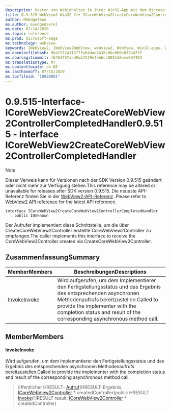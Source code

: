```yaml
---
description: Hosten von Webinhalten in ihrer Win32-App mit dem Microsoft Edge WebView2-Steuerelement
title: 0.9.515-WebView2 Win32 C++ ICoreWebView2CreateCoreWebView2ControllerCompletedHandler
author: MSEdgeTeam
ms.author: msedgedevrel
ms.date: 07/14/2020
ms.topic: reference
ms.prod: microsoft-edge
ms.technology: webview
keywords: IWebView2, IWebView2WebView, webview2, WebView, Win32-apps, Win32, Edge, ICoreWebView2, ICoreWebView2Controller, Browser-Steuerelement, Edge-HTML
ms.openlocfilehash: 9baf172a112f7fa84dae3a38cdbc0b0e0324473f
ms.sourcegitcommit: f6764f57aed9ab7229e4eb6cc8851d0cea667403
ms.translationtype: MT
ms.contentlocale: de-DE
ms.lasthandoff: 07/15/2020
ms.locfileid: "10880801"
---
```

# <span data-ttu-id="c0ef4-104">0.9.515-Interface-ICoreWebView2CreateCoreWebView2ControllerCompletedHandler</span><span class="sxs-lookup"><span data-stu-id="c0ef4-104">0.9.515 - interface ICoreWebView2CreateCoreWebView2ControllerCompletedHandler</span></span> 

> [!NOTE]
> <span data-ttu-id="c0ef4-105">Dieser Verweis kann für Versionen nach der SDK-Version 0.9.515 geändert oder nicht mehr zur Verfügung stehen.</span><span class="sxs-lookup"><span data-stu-id="c0ef4-105">This reference may be altered or unavailable for releases after SDK version 0.9.515.</span></span> <span data-ttu-id="c0ef4-106">Die neueste API-Referenz finden Sie in der [WebView2-API-Referenz](../../../webview2-api-reference.md) .</span><span class="sxs-lookup"><span data-stu-id="c0ef4-106">Please refer to [WebView2 API reference](../../../webview2-api-reference.md) for the latest API reference.</span></span>

```
interface ICoreWebView2CreateCoreWebView2ControllerCompletedHandler
  : public IUnknown
```

<span data-ttu-id="c0ef4-107">Der Aufrufer implementiert diese Schnittstelle, um die über CreateCoreWebView2Controller erstellte CoreWebView2Controller zu empfangen.</span><span class="sxs-lookup"><span data-stu-id="c0ef4-107">The caller implements this interface to receive the CoreWebView2Controller created via CreateCoreWebView2Controller.</span></span>

## <span data-ttu-id="c0ef4-108">Zusammenfassung</span><span class="sxs-lookup"><span data-stu-id="c0ef4-108">Summary</span></span>

 <span data-ttu-id="c0ef4-109">Member</span><span class="sxs-lookup"><span data-stu-id="c0ef4-109">Members</span></span>                        | <span data-ttu-id="c0ef4-110">Beschreibungen</span><span class="sxs-lookup"><span data-stu-id="c0ef4-110">Descriptions</span></span>
--------------------------------|---------------------------------------------
[<span data-ttu-id="c0ef4-111">Invoke</span><span class="sxs-lookup"><span data-stu-id="c0ef4-111">Invoke</span></span>](#invoke) | <span data-ttu-id="c0ef4-112">Wird aufgerufen, um dem Implementierer den Fertigstellungsstatus und das Ergebnis des entsprechenden asynchronen Methodenaufrufs bereitzustellen.</span><span class="sxs-lookup"><span data-stu-id="c0ef4-112">Called to provide the implementer with the completion status and result of the corresponding asynchronous method call.</span></span>

## <span data-ttu-id="c0ef4-113">Member</span><span class="sxs-lookup"><span data-stu-id="c0ef4-113">Members</span></span>

#### <span data-ttu-id="c0ef4-114">Invoke</span><span class="sxs-lookup"><span data-stu-id="c0ef4-114">Invoke</span></span> 

<span data-ttu-id="c0ef4-115">Wird aufgerufen, um dem Implementierer den Fertigstellungsstatus und das Ergebnis des entsprechenden asynchronen Methodenaufrufs bereitzustellen.</span><span class="sxs-lookup"><span data-stu-id="c0ef4-115">Called to provide the implementer with the completion status and result of the corresponding asynchronous method call.</span></span>

> <span data-ttu-id="c0ef4-116">öffentlicher HRESULT- [Aufruf](#invoke)(HRESULT-Ergebnis, [ICoreWebView2Controller](icorewebview2controller.md) \* createdController)</span><span class="sxs-lookup"><span data-stu-id="c0ef4-116">public HRESULT [Invoke](#invoke)(HRESULT result, [ICoreWebView2Controller](icorewebview2controller.md) \* createdController)</span></span>

